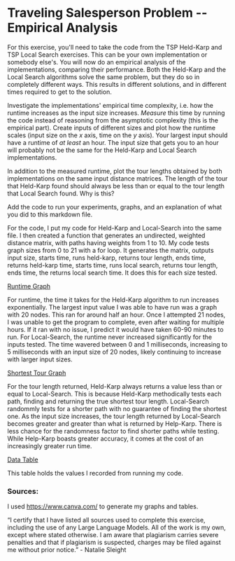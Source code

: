 # Traveling Salesperson Problem -- Empirical Analysis

For this exercise, you'll need to take the code from the TSP Held-Karp and TSP
Local Search exercises. This can be your own implementation or somebody else's.
You will now do an empirical analysis of the implementations, comparing their
performance. Both the Held-Karp and the Local Search algorithms solve the same
problem, but they do so in completely different ways. This results in different
solutions, and in different times required to get to the solution.

Investigate the implementations' empirical time complexity, i.e. how the runtime
increases as the input size increases. *Measure* this time by running the code
instead of reasoning from the asymptotic complexity (this is the empirical
part). Create inputs of different sizes and plot how the runtime scales (input
size on the $x$ axis, time on the $y$ axis). Your largest input should have a
runtime of *at least* an hour. The input size that gets you to an hour will
probably not be the same for the Held-Karp and Local Search implementations.

In addition to the measured runtime, plot the tour lengths obtained by both
implementations on the same input distance matrices. The length of the tour that
Held-Karp found should always be less than or equal to the tour length that
Local Search found. Why is this?

Add the code to run your experiments, graphs, and an explanation of what you did
to this markdown file.

For the code, I put my code for Held-Karp and Local-Search into the same file. I then created a function that generates an undirected, weighted distance matrix, with paths having weights from 1 to 10. My code tests graph sizes from 0 to 21 with a for loop. It generates the matrix, outputs input size, starts time, runs held-karp, returns tour length, ends time, returns held-karp time, starts time, runs local search, returns tour length, ends time, the returns local search time. It does this for each size tested. 

[Runtime Graph](RuntimeGraph.png)

For runtime, the time it takes for the Held-Karp algorithm to run increases exponentially. The largest input value I was able to have run was a graph with 20 nodes. This ran for around half an hour. Once I attempted 21 nodes, I was unable to get the program to complete, even after waiting for multiple hours. If it ran with no issue, I predict it would have taken 60-90 minutes to run. For Local-Search, the runtime never increased significantly for the inputs tested. The time wavered between 0 and 1 milliseconds, increasing to 5 milliseconds with an input size of 20 nodes, likely continuing to increase with larger input sizes. 

[Shortest Tour Graph](TourPathGraph.png)

For the tour length returned, Held-Karp always returns a value less than or equal to Local-Search. This is because Held-Karp methodically tests each path, finding and returning the true shortest tour length. Local-Search randommly tests for a shorter path with no guarantee of finding the shortest one. As the input size increases, the tour length returned by Local-Search becomes greater and greater than what is returned by Help-Karp. There is less chance for the randomness factor to find shorter paths while testing. While Help-Karp boasts greater accuracy, it comes at the cost of an increasingly greater run time. 

[Data Table](GraphNumbers.png)

This table holds the values I recorded from running my code.

### Sources:

I used https://www.canva.com/ to generate my graphs and tables. 

“I certify that I have listed all sources used to complete this exercise, including the use of any Large Language Models. All of the work is my own, except where stated otherwise. I am aware that plagiarism carries severe penalties and that if plagiarism is suspected, charges may be filed against me without prior notice.” - Natalie Sleight
